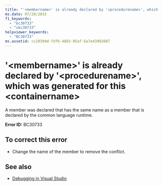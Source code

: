 ```yaml
---
title: "'<membername>' is already declared by '<procedurename>', which was generated for this <containername>"
ms.date: 07/20/2015
f1_keywords:
  - "bc30733"
  - "vbc30733"
helpviewer_keywords:
  - "BC30733"
ms.assetid: cc28394d-fdf6-4883-85af-6a7e43992607
---
```


# '\<membername>' is already declared by '\<procedurename>', which was generated for this \<containername>

A member was declared that has the same name as a member that is declared by the common language runtime.

**Error ID:** BC30733

## To correct this error

- Change the name of the member to remove the conflict.

## See also

- [Debugging in Visual Studio](/visualstudio/debugger/debugging-in-visual-studio)
